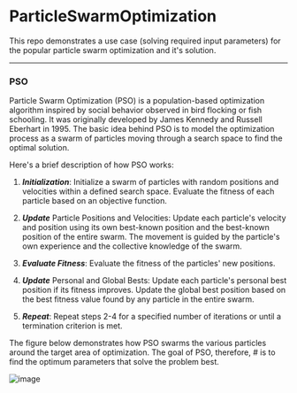 # ParticleSwarmOptimization
This repo demonstrates a use case (solving required input parameters) for the popular particle swarm optimization and it's solution.

---
### PSO 

Particle Swarm Optimization (PSO) is a population-based optimization algorithm inspired by social behavior observed in bird flocking or 
fish schooling. It was originally developed by James Kennedy and Russell Eberhart in 1995. The basic idea behind PSO is to model the 
optimization process as a swarm of particles moving through a search space to find the optimal solution.

Here's a brief description of how PSO works:

1. ***Initialization***:
    Initialize a swarm of particles with random positions and velocities within a defined search space.
    Evaluate the fitness of each particle based on an objective function.

2. ***Update*** Particle Positions and Velocities:
    Update each particle's velocity and position using its own best-known position and the best-known position of the entire swarm.
    The movement is guided by the particle's own experience and the collective knowledge of the swarm.

3. ***Evaluate Fitness***:
    Evaluate the fitness of the particles' new positions.

4. ***Update*** Personal and Global Bests:
    Update each particle's personal best position if its fitness improves.
    Update the global best position based on the best fitness value found by any particle in the entire swarm.

5. ***Repeat***:
    Repeat steps 2-4 for a specified number of iterations or until a termination criterion is met.

The figure below demonstrates how PSO swarms the various particles around the target area of optimization. The goal of PSO, therefore, #
is to find the optimum parameters that solve the problem best.


![image](https://github.com/ABr-hub/Drawings/blob/54b9f1b913f9104237bc38907ef5eb812f4aa56d/PSO_Principle.drawio.svg)
